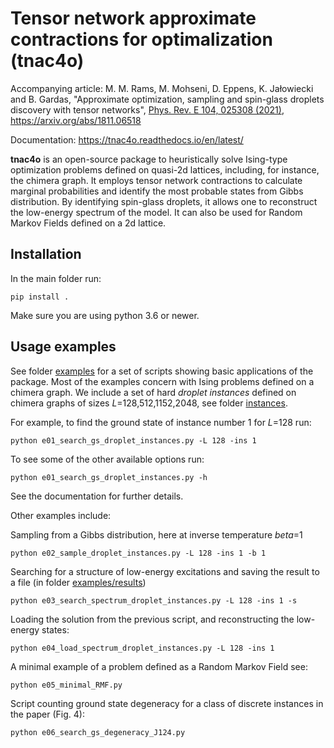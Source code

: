 Tensor network approximate contractions for optimalization (tnac4o)
============
Accompanying article:
M. M. Rams, M. Mohseni, D. Eppens, K. Jałowiecki and B. Gardas, 
"Approximate optimization, sampling and spin-glass droplets discovery with tensor networks", [Phys. Rev. E 104, 025308 (2021)](https://doi.org/10.1103/PhysRevE.104.025308), https://arxiv.org/abs/1811.06518

Documentation: https://tnac4o.readthedocs.io/en/latest/

**tnac4o** is an open-source package to heuristically solve Ising-type optimization problems defined on quasi-2d lattices, including, for instance, the chimera graph.
It employs tensor network contractions to calculate marginal probabilities and identify the most probable states from Gibbs distribution.
By identifying spin-glass droplets, it allows one to reconstruct the low-energy spectrum of the model.
It can also be used for Random Markov Fields defined on a 2d lattice.

Installation
------------
In the main folder run:
   ```
   pip install .
   ```
Make sure you are using python 3.6 or newer. 

Usage examples
--------------

See folder [examples](examples) for a set of scripts showing basic applications of the package.
Most of the examples concern with Ising problems defined on a chimera graph. We include a set of hard _droplet instances_ defined on chimera graphs of sizes _L_=128,512,1152,2048, see folder [instances](instances). 

For example, to find the ground state of instance number 1 for _L_=128 run:
   ```
   python e01_search_gs_droplet_instances.py -L 128 -ins 1
   ```
To see some of the other available options run:
   ```
   python e01_search_gs_droplet_instances.py -h
   ```
See the documentation for further details.

Other examples include:

Sampling from a Gibbs distribution, here at inverse temperature _beta_=1
   ```
   python e02_sample_droplet_instances.py -L 128 -ins 1 -b 1
   ```
   
Searching for a structure of low-energy excitations and saving the result to a file (in folder [examples/results](examples/results))
   ```
   python e03_search_spectrum_droplet_instances.py -L 128 -ins 1 -s
   ```

Loading the solution from the previous script, and reconstructing the low-energy states:
   ```
   python e04_load_spectrum_droplet_instances.py -L 128 -ins 1
   ```

A minimal example of a problem defined as a Random Markov Field see:
   ```
   python e05_minimal_RMF.py
   ```

Script counting ground state degeneracy for a class of discrete instances in the paper (Fig. 4):
   ```
   python e06_search_gs_degeneracy_J124.py
   ```

